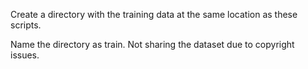 Create a directory with the training data at the same location as these scripts.

Name the directory as train. Not sharing the dataset due to copyright issues.
